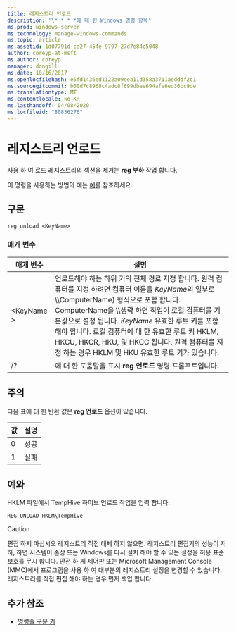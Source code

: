 ```yaml
---
title: 레지스트리 언로드
description: '\* * * *에 대 한 Windows 명령 항목'
ms.prod: windows-server
ms.technology: manage-windows-commands
ms.topic: article
ms.assetid: 1d07791d-ca27-454e-9797-27d7e84c5048
author: coreyp-at-msft
ms.author: coreyp
manager: dongill
ms.date: 10/16/2017
ms.openlocfilehash: e5fd1436ed1122a09eea11d358a3711aedddf2c1
ms.sourcegitcommit: b00d7c8968c4adc8f699dbee694afe6ed36bc9de
ms.translationtype: MT
ms.contentlocale: ko-KR
ms.lasthandoff: 04/08/2020
ms.locfileid: "80836276"
---
```

# <a name="reg-unload"></a>레지스트리 언로드



사용 하 여 로드 레지스트리의 섹션을 제거는 **reg 부하** 작업 합니다.

이 명령을 사용하는 방법의 예는 [예](#BKMK_examples)를 참조하세요.

## <a name="syntax"></a>구문

```
reg unload <KeyName>
```

### <a name="parameters"></a>매개 변수

|매개 변수|설명|
|---------|-----------|
|\<KeyName >|언로드해야 하는 하위 키의 전체 경로 지정 합니다. 원격 컴퓨터를 지정 하려면 컴퓨터 이름을 *KeyName*의 일부로 \\\\ComputerName\) 형식으로 포함 합니다. ComputerName을 \\\\생략 하면 작업이 로컬 컴퓨터를 기본값으로 설정 됩니다. *KeyName* 유효한 루트 키를 포함 해야 합니다. 로컬 컴퓨터에 대 한 유효한 루트 키 HKLM, HKCU, HKCR, HKU, 및 HKCC 됩니다. 원격 컴퓨터를 지정 하는 경우 HKLM 및 HKU 유효한 루트 키가 있습니다.|
|/?|에 대 한 도움말을 표시 **reg 언로드** 명령 프롬프트입니다.|

## <a name="remarks"></a>주의

다음 표에 대 한 반환 값은 **reg 언로드** 옵션이 있습니다.

|값|설명|
|-----|-----------|
|0|성공|
|1|실패|

## <a name="examples"></a><a name=BKMK_examples></a>예와

HKLM 파일에서 TempHive 하이브 언로드 작업을 입력 합니다.
```
REG UNLOAD HKLM\TempHive
```

> [!CAUTION]
> 편집 하지 마십시오 레지스트리 직접 대체 하지 않으면. 레지스트리 편집기의 성능이 저하, 하면 시스템이 손상 또는 Windows를 다시 설치 해야 할 수 있는 설정을 허용 표준 보호를 무시 합니다. 안전 하 게 제어판 또는 Microsoft Management Console (MMC)에서 프로그램을 사용 하 여 대부분의 레지스트리 설정을 변경할 수 있습니다. 레지스트리를 직접 편집 해야 하는 경우 먼저 백업 합니다.

## <a name="additional-references"></a>추가 참조

- [명령줄 구문 키](command-line-syntax-key.md)